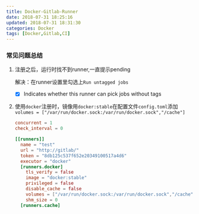 ```yaml
---
title: Docker-Gitlab-Runner
date: 2018-07-31 18:25:16
updated: 2018-07-31 18:31:30
categories: Docker
tags: [Docker,Gitlab,CI]
---
```


### 常见问题总结

1. 注册之后，运行时找不到runner,一直提示pending

   解决：在runner设置里勾选上`Run untagged jobs`

   - [x]  Indicates whether this runner can pick jobs without tags

2. 使用`docker`注册时，镜像用`docker:stable`在配置文件`config.toml`添加` volumes = ["/var/run/docker.sock:/var/run/docker.sock","/cache"]`

   ```toml
   concurrent = 1
   check_interval = 0
   
   [[runners]]
     name = "test"
     url = "http://gitlab/"
     token = "8db125c537f652e20349100517a4d6"
     executor = "docker"
     [runners.docker]
       tls_verify = false
       image = "docker:stable"
       privileged = false
       disable_cache = false
       volumes = ["/var/run/docker.sock:/var/run/docker.sock","/cache"]
       shm_size = 0
     [runners.cache]
   ```

   

